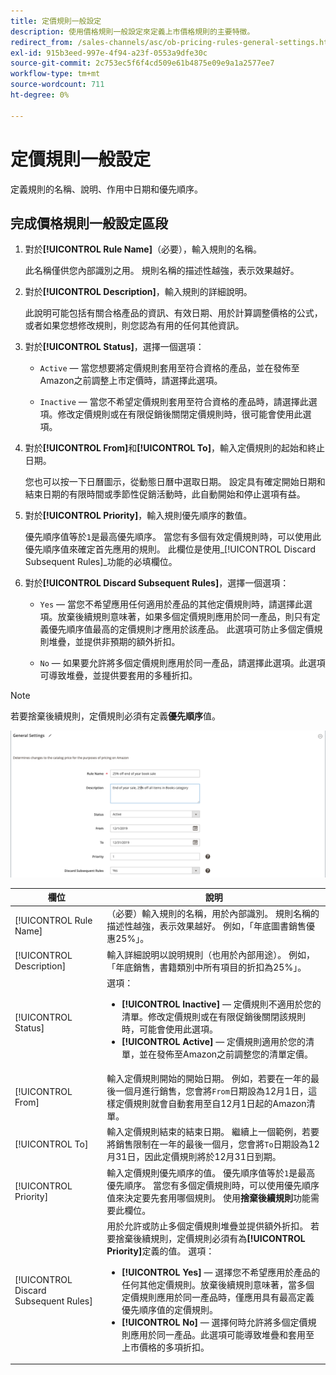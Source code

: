 ```yaml
---
title: 定價規則一般設定
description: 使用價格規則一般設定來定義上市價格規則的主要特徵。
redirect_from: /sales-channels/asc/ob-pricing-rules-general-settings.html: 
exl-id: 915b3eed-997e-4f94-a23f-0553a9dfe30c
source-git-commit: 2c753ec5f6f4cd509e61b4875e09e9a1a2577ee7
workflow-type: tm+mt
source-wordcount: 711
ht-degree: 0%

---
```


# 定價規則一般設定

定義規則的名稱、說明、作用中日期和優先順序。

## 完成價格規則一般設定區段

1. 對於&#x200B;**[!UICONTROL Rule Name]**（必要），輸入規則的名稱。

   此名稱僅供您內部識別之用。 規則名稱的描述性越強，表示效果越好。

1. 對於&#x200B;**[!UICONTROL Description]**，輸入規則的詳細說明。

   此說明可能包括有關合格產品的資訊、有效日期、用於計算調整價格的公式，或者如果您想修改規則，則您認為有用的任何其他資訊。

1. 對於&#x200B;**[!UICONTROL Status]**，選擇一個選項：

   - `Active`  — 當您想要將定價規則套用至符合資格的產品，並在發佈至Amazon之前調整上市定價時，請選擇此選項。

   - `Inactive`  — 當您不希望定價規則套用至符合資格的產品時，請選擇此選項。修改定價規則或在有限促銷後關閉定價規則時，很可能會使用此選項。

1. 對於&#x200B;**[!UICONTROL From]**&#x200B;和&#x200B;**[!UICONTROL To]**，輸入定價規則的起始和終止日期。

   您也可以按一下日曆圖示，從動態日曆中選取日期。 設定具有確定開始日期和結束日期的有限時間或季節性促銷活動時，此自動開始和停止選項有益。

1. 對於&#x200B;**[!UICONTROL Priority]**，輸入規則優先順序的數值。

   優先順序值等於`1`是最高優先順序。 當您有多個有效定價規則時，可以使用此優先順序值來確定首先應用的規則。 此欄位是使用&#x200B;_[!UICONTROL Discard Subsequent Rules]_功能的必填欄位。

1. 對於&#x200B;**[!UICONTROL Discard Subsequent Rules]**，選擇一個選項：

   - `Yes`  — 當您不希望應用任何適用於產品的其他定價規則時，請選擇此選項。放棄後續規則意味著，如果多個定價規則應用於同一產品，則只有定義優先順序值最高的定價規則才應用於該產品。 此選項可防止多個定價規則堆疊，並提供非預期的額外折扣。

   - `No`  — 如果要允許將多個定價規則應用於同一產品，請選擇此選項。此選項可導致堆疊，並提供要套用的多種折扣。

>[!NOTE]
>
>若要捨棄後續規則，定價規則必須有定義&#x200B;**優先順序**&#x200B;值。

![定價規則一般設定](assets/amazon-pricing-rule-general.png)

| 欄位 | 說明 |
|---|---|
| [!UICONTROL Rule Name] | （必要）輸入規則的名稱，用於內部識別。 規則名稱的描述性越強，表示效果越好。 例如，「年底圖書銷售優惠25%」。 |
| [!UICONTROL Description] | 輸入詳細說明以說明規則（也用於內部用途）。 例如，「年底銷售，書籍類別中所有項目的折扣為25%」。 |
| [!UICONTROL Status] | 選項：<ul><li>**[!UICONTROL Inactive]**  — 定價規則不適用於您的清單。修改定價規則或在有限促銷後關閉該規則時，可能會使用此選項。</li><li>**[!UICONTROL Active]**  — 定價規則適用於您的清單，並在發佈至Amazon之前調整您的清單定價。</li></ul> |
| [!UICONTROL From] | 輸入定價規則開始的開始日期。 例如，若要在一年的最後一個月進行銷售，您會將`From`日期設為12月1日，這樣定價規則就會自動套用至自12月1日起的Amazon清單。 |
| [!UICONTROL To] | 輸入定價規則結束的結束日期。 繼續上一個範例，若要將銷售限制在一年的最後一個月，您會將`To`日期設為12月31日，因此定價規則將於12月31日到期。 |
| [!UICONTROL Priority] | 輸入定價規則優先順序的值。 優先順序值等於`1`是最高優先順序。 當您有多個定價規則時，可以使用優先順序值來決定要先套用哪個規則。 使用&#x200B;**捨棄後續規則**&#x200B;功能需要此欄位。 |
| [!UICONTROL Discard Subsequent Rules] | 用於允許或防止多個定價規則堆疊並提供額外折扣。 若要捨棄後續規則，定價規則必須有為&#x200B;**[!UICONTROL Priority]**&#x200B;定義的值。 選項：<ul><li>**[!UICONTROL Yes]**  — 選擇您不希望應用於產品的任何其他定價規則。放棄後續規則意味著，當多個定價規則應用於同一產品時，僅應用具有最高定義優先順序值的定價規則。</li><li>**[!UICONTROL No]**  — 選擇何時允許將多個定價規則應用於同一產品。此選項可能導致堆疊和套用至上市價格的多項折扣。</li></ul> |
